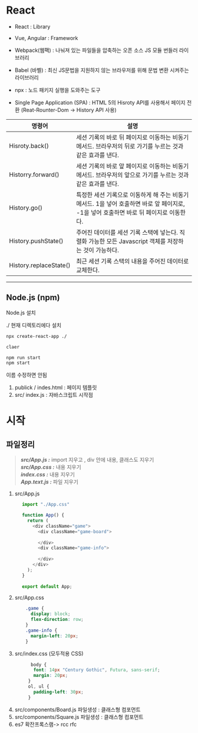# React

- React : Library
- Vue, Angular : Framework

- Webpack(웹팩) : 나눠져 있는 파일들을 압축하는 오픈 소스 JS 모듈 번들러 라이브러리
- Babel (바벨) : 최신 JS문법을 지원하지 않는 브라우저를 위해 문법 변환 시켜주는 라이브러리
- npx : 노드 패키지 실행을 도와주는 도구
- Single Page  Application (SPA) : HTML 5의 Hisroty API를 사용해서 페이지 전환 (Reat-Rounter-Dom -> History API 사용)


|명령어|설명|
|------|---|
Hisroty.back()|세션 기록의 바로 뒤 페이지로 이동하는 비동기 메서드. 브라우저의 뒤로 가기를 누르는 것과 같은 효과를 낸다. 
Historry.forward()|세션 기록의 바로 앞 페이지로 이동하는 비동기 메서드. 브라우저의 앞으로 가기를 누르는 것과 같은 효과를 낸다.
History.go()|특정한 세션 기록으로 이동하게 해 주는 비동기 메서드. 1을 넣어 호출하면 바로 앞 페이지로, -1을 넣어 호출하면 바로 뒤 페이지로 이동한다.
History.pushState()|주어진 데이터를 세션 기록 스택에 넣는다. 직렬화 가능한 모든 Javascript 객체를 저장하는 것이 가능하다.
History.replaceState()|최근 세션 기록 스택의 내용을 주어진  데이터로 교체한다.


---

## Node.js (npm) 
Node.js 설치

./ 현재 디렉토리에다 설치
```bash
npx create-react-app ./

claer

npm run start
npm start
```
이름 수정하면 안됨
1. publick / indes.html : 페이지 템플릿
2. src/ index.js : 자바스크립트 시작점

# 시작
## 파일정리
> ***src/App.js  :*** import 지우고 , div 안에 내용, 클래스도 지우기  
> ***src/App.css :*** 내용 지우기  
> ***index.css :*** 내용 지우기  
> ***App.text.js :*** 파일 지우기

1. src/App.js
```javascript
      import "./App.css"

      function App() {
        return (
          <div className="game">
            <div className="game-board">
      
            </div>
            <div className="game-info">
              
            </div>
          </div>
        );
      }
      
      export default App;
```
2. src/App.css
    ```css
        .game {
          display: block;
          flex-direction: row;
        }
        .game-info {
          margin-left: 20px;
        }
    ```
3. src/index.css (모두적용 CSS)
   ```css
         body {
          font: 14px "Century Gothic", Futura, sans-serif;
          margin: 20px;
        }
        ol, ul {
          padding-left: 30px;
        }
   ```
4. src/components/Board.js 파일생성  : 클래스형 컴포먼트
4. src/components/Square.js 파일생성  : 클래스형 컴포먼트
5. es7 확잔프록스램-> rcc rfc 

